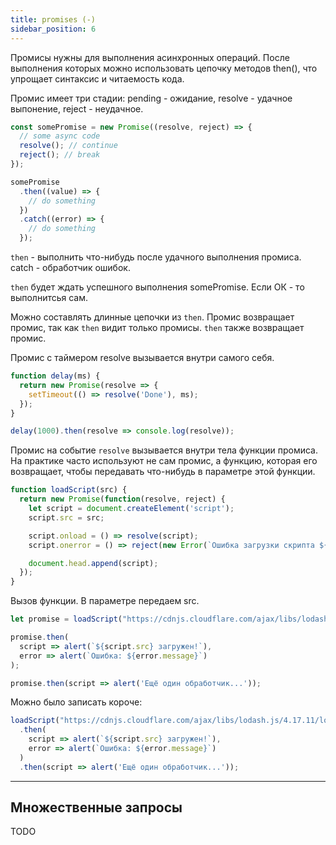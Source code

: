 ```yaml
---
title: promises (-)
sidebar_position: 6
---
```


Промисы нужны для выполнения асинхронных операций. После выполнения которых можно использовать цепочку методов then(), что упрощает синтаксис и читаемость кода.

Промис имеет три стадии: pending - ожидание, resolve - удачное выпонение, reject - неудачное.

```js
const somePromise = new Promise((resolve, reject) => {
  // some async code
  resolve(); // continue
  reject(); // break
});

somePromise
  .then((value) => {
    // do something
  })
  .catch((error) => {
    // do something
  });
```

`then` - выполнить что-нибудь после удачного выполнения промиса. catch - обработчик ошибок.

`then` будет ждать успешного выполнения somePromise. Если ОК - то выполнитсья сам.

Можно составлять длинные цепочки из `then`. Промис возвращает промис, так как `then` видит только промисы. `then` также возвращает промис.

Промис c таймером
resolve вызывается внутри самого себя.

```js
function delay(ms) {
  return new Promise(resolve => {
    setTimeout(() => resolve('Done'), ms);
  });
}

delay(1000).then(resolve => console.log(resolve));
```

Промис на событие
`resolve` вызывается внутри тела функции промиса. На практике часто используют не сам промис, а функцию, которая его возвращает, чтобы передавать что-нибудь в параметре этой функции.

```js
function loadScript(src) {
  return new Promise(function(resolve, reject) {
    let script = document.createElement('script');
    script.src = src;

    script.onload = () => resolve(script);
    script.onerror = () => reject(new Error(`Ошибка загрузки скрипта ${src}`));

    document.head.append(script);
  });
}
```
Вызов функции. В параметре передаем src.

```js
let promise = loadScript("https://cdnjs.cloudflare.com/ajax/libs/lodash.js/4.17.11/lodash.js");

promise.then(
  script => alert(`${script.src} загружен!`),
  error => alert(`Ошибка: ${error.message}`)
);

promise.then(script => alert('Ещё один обработчик...'));
```

Можно было записать короче:

```js
loadScript("https://cdnjs.cloudflare.com/ajax/libs/lodash.js/4.17.11/lodash.js")
  .then(
    script => alert(`${script.src} загружен!`),
    error => alert(`Ошибка: ${error.message}`)
  )
  .then(script => alert('Ещё один обработчик...'));
```

---

## Множественные запросы

TODO
